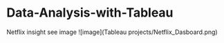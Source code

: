 # Data-Analysis-with-Tableau

Netflix insight see image ![image](Tableau projects/Netflix_Dasboard.png)
